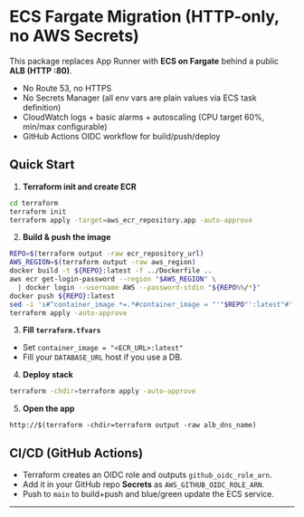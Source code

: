# ECS Fargate Migration (HTTP-only, no AWS Secrets)

This package replaces App Runner with **ECS on Fargate** behind a public **ALB (HTTP :80)**.
- No Route 53, no HTTPS
- No Secrets Manager (all env vars are plain values via ECS task definition)
- CloudWatch logs + basic alarms + autoscaling (CPU target 60%, min/max configurable)
- GitHub Actions OIDC workflow for build/push/deploy

## Quick Start

1) **Terraform init and create ECR**
```bash
cd terraform
terraform init
terraform apply -target=aws_ecr_repository.app -auto-approve
```

2) **Build & push the image**
```bash
REPO=$(terraform output -raw ecr_repository_url)
AWS_REGION=$(terraform output -raw aws_region)
docker build -t ${REPO}:latest -f ../Dockerfile ..
aws ecr get-login-password --region "$AWS_REGION" \
  | docker login --username AWS --password-stdin "${REPO%%/*}"
docker push ${REPO}:latest
sed -i 's#^container_image *=.*#container_image = "'"$REPO"':latest"#' terraform.tfvars
terraform apply -auto-approve

```

3) **Fill `terraform.tfvars`**
- Set `container_image = "<ECR_URL>:latest"`
- Fill your `DATABASE_URL` host if you use a DB.

4) **Deploy stack**
```bash
terraform -chdir=terraform apply -auto-approve
```

5) **Open the app**
```
http://$(terraform -chdir=terraform output -raw alb_dns_name)
```

## CI/CD (GitHub Actions)
- Terraform creates an OIDC role and outputs `github_oidc_role_arn`.
- Add it in your GitHub repo **Secrets** as `AWS_GITHUB_OIDC_ROLE_ARN`.
- Push to `main` to build+push and blue/green update the ECS service.

---
